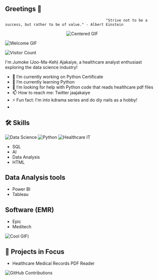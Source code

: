 ## Greetings 🌹
                                                  "Strive not to be a success, but rather to be of value." - Albert Einstein
<div align="center">
  <img src="(https://media.giphy.com/media/eB5wdH3DfPMdBx1bNY/giphy.gif?cid=ecf05e47f38we3u20tyorqxd7wif516htvtlvie2bcvzfus5&ep=v1_gifs_search&rid=giphy.gif&ct=g)" alt="Centered GIF">
</div>

![Welcome GIF](https://media.giphy.com/media/eB5wdH3DfPMdBx1bNY/giphy.gif?cid=ecf05e47f38we3u20tyorqxd7wif516htvtlvie2bcvzfus5&ep=v1_gifs_search&rid=giphy.gif&ct=g)
<!--
**jaajakaiye/jaajakaiye** is a ✨ _special_ ✨ repository because its `README.md` (this file) appears on your GitHub profile.
-->
![Visitor Count](https://visitor-badge.laobi.icu/badge?page_id=jaajakaiye.jaajakaiye)

I'm Jumoke (Joo-Ma-Keh) Ajakaiye, a healthcare analyst enthusiast exploring the data science industry!

- 🔭 I’m currently working on Python Certificate
- 🌱 I’m currently learning Python
- 🤔 I’m looking for help with Python code that reads healthcare pdf files
- 📫 How to reach me: Twitter jaajakaiye
- ⚡ Fun fact: I'm into kdrama series and do diy nails as a hobby!
- 
## 🛠️ Skills
![Data Science](https://img.shields.io/badge/Data%20Science-Innovative-blue?style=for-the-badge)
![Python](https://img.shields.io/badge/Python-3776AB?style=for-the-badge&logo=python&logoColor=white)
![Healthcare IT](https://img.shields.io/badge/Healthcare_IT-Innovation-brightgreen?style=for-the-badge)
- SQL
- AI 
- Data Analysis
- HTML

## Data Analysis tools
- Power BI
- Tableau 

## Software (EMR)
- Epic
- Meditech

![Cool GIF](https://media.giphy.com/media/v1.Y2lkPTc5MGI3NjExNWRuZjh2ZjhkNnN4c2FibXNnbTZvNHFobHA1ODcybG5pc2tsbGQ0ZSZlcD12MV9naWZzX3NlYXJjaCZjdD1n/SvckSy7fFviqrq8ClF/giphy.gif))

## 🔬 Projects in Focus
- Healthcare Medical Records PDF Reader

![GitHub Contributions](https://activity-graph.herokuapp.com/graph?username=jaajakaiye&theme=github)
